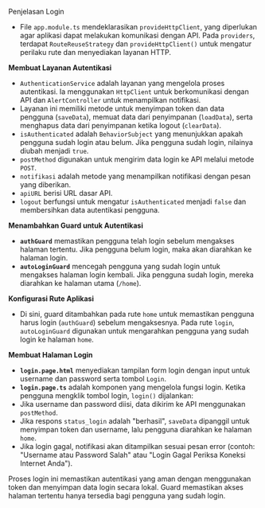Penjelasan Login

- File `app.module.ts` mendeklarasikan `provideHttpClient`, yang diperlukan agar aplikasi dapat melakukan komunikasi dengan API. Pada `providers`, terdapat `RouteReuseStrategy` dan `provideHttpClient()` untuk mengatur perilaku rute dan menyediakan layanan HTTP.

**Membuat Layanan Autentikasi** 
- `AuthenticationService` adalah layanan yang mengelola proses autentikasi. Ia menggunakan `HttpClient` untuk berkomunikasi dengan API dan `AlertController` untuk menampilkan notifikasi.
- Layanan ini memiliki metode untuk menyimpan token dan data pengguna (`saveData`), memuat data dari penyimpanan (`loadData`), serta menghapus data dari penyimpanan ketika logout (`clearData`).
- `isAuthenticated` adalah `BehaviorSubject` yang menunjukkan apakah pengguna sudah login atau belum. Jika pengguna sudah login, nilainya diubah menjadi `true`.
- `postMethod` digunakan untuk mengirim data login ke API melalui metode `POST`.
- `notifikasi` adalah metode yang menampilkan notifikasi dengan pesan yang diberikan.
- `apiURL` berisi URL dasar API.
- `logout` berfungsi untuk mengatur `isAuthenticated` menjadi `false` dan membersihkan data autentikasi pengguna.

**Menambahkan Guard untuk Autentikasi**
- **`authGuard`** memastikan pengguna telah login sebelum mengakses halaman tertentu. Jika pengguna belum login, maka akan diarahkan ke halaman login.
- **`autoLoginGuard`** mencegah pengguna yang sudah login untuk mengakses halaman login kembali. Jika pengguna sudah login, mereka diarahkan ke halaman utama (`/home`).

**Konfigurasi Rute Aplikasi**
- Di sini, guard ditambahkan pada rute `home` untuk memastikan pengguna harus login (`authGuard`) sebelum mengaksesnya. Pada rute `login`, `autoLoginGuard` digunakan untuk mengarahkan pengguna yang sudah login ke halaman `home`.

**Membuat Halaman Login**
- **`login.page.html`** menyediakan tampilan form login dengan input untuk username dan password serta tombol `Login`.
- **`login.page.ts`** adalah komponen yang mengelola fungsi login. Ketika pengguna mengklik tombol login, `login()` dijalankan:
- Jika username dan password diisi, data dikirim ke API menggunakan `postMethod`.
- Jika respons `status_login` adalah "berhasil", `saveData` dipanggil untuk menyimpan token dan username, lalu pengguna diarahkan ke halaman `home`.
- Jika login gagal, notifikasi akan ditampilkan sesuai pesan error (contoh: "Username atau Password Salah" atau "Login Gagal Periksa Koneksi Internet Anda").

Proses login ini memastikan autentikasi yang aman dengan menggunakan token dan menyimpan data login secara lokal. Guard memastikan akses halaman tertentu hanya tersedia bagi pengguna yang sudah login.